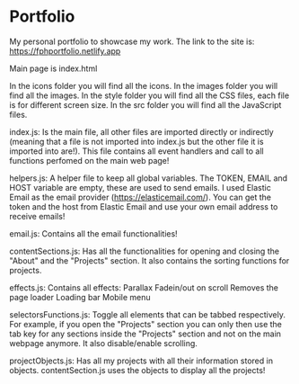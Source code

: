 # Portfolio
My personal portfolio to showcase my work.
The link to the site is: https://fphportfolio.netlify.app

Main page is index.html

In the icons folder you will find all the icons.
In the images folder you will find all the images.
In the style folder you will find all the CSS files, each file is for different screen size.
In the src folder you will find all the JavaScript files.

index.js:
Is the main file, all other files are imported directly or indirectly (meaning that a file is not imported into index.js but the other file it is imported into are!).
This file contains all event handlers and call to all functions perfomed on the main web page!

helpers.js:
A helper file to keep all global variables. The TOKEN, EMAIL and HOST variable are empty, these are used to send emails.
I used Elastic Email as the email provider (https://elasticemail.com/). You can get the token and the host from Elastic Email and use your own email address to receive emails!

email.js:
Contains all the email functionalities!

contentSections.js:
Has all the functionalities for opening and closing the "About" and the "Projects" section. It also contains the sorting functions for projects.

effects.js:
Contains all effects:
  Parallax
  Fadein/out on scroll
  Removes the page loader
  Loading bar
  Mobile menu

selectorsFunctions.js:
Toggle all elements that can be tabbed respectively. For example, if you open the "Projects" section you can only then use the tab key for any sections inside the "Projects" section and not on the main webpage anymore.
It also disable/enable scrolling.

projectObjects.js:
Has all my projects with all their information stored in objects. contentSection.js uses the objects to display all the projects!
